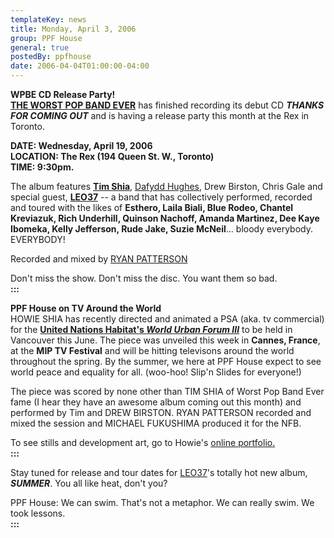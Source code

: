 ```yaml
---
templateKey: news
title: Monday, April 3, 2006
group: PPF House
general: true
postedBy: ppfhouse
date: 2006-04-04T01:00:00-04:00
---
```

**WPBE CD Release Party!**  
**[THE WORST POP BAND EVER](timshia/projects.php)** has finished recording its debut CD ***THANKS FOR COMING OUT*** and is having a release party this month at the Rex in Toronto.  
  
**DATE: Wednesday, April 19, 2006  
LOCATION: The Rex (194 Queen St. W., Toronto)  
TIME: 9:30pm.**  
  
The album features [**Tim Shia**](http://www.ppfhouse.com/timshia), [Dafydd Hughes](http://www.sideshowmedia.ca), Drew Birston, Chris Gale and special guest, [**LEO37**](http://www.ppfhouse.com/leo37) -- a band that has collectively performed, recorded and toured with the likes of **Esthero, Laila Biali, Blue Rodeo, Chantel Kreviazuk, Rich Underhill, Quinson Nachoff, Amanda Martinez, Dee Kaye Ibomeka, Kelly Jefferson, Rude Jake, Suzie McNeil**... bloody everybody. EVERYBODY!  
  
Recorded and mixed by [RYAN PATTERSON](http://www.myspace.com/ryanlpatterson)  
  
Don't miss the show. Don't miss the disc. You want them so bad.  
**:::**  
  
**PPF House on TV Around the World**  
HOWIE SHIA has recently directed and animated a PSA (aka. tv commercial) for the [**United Nations Habitat's *World Urban Forum III***](http://www.un-habitat.org) to be held in Vancouver this June. The piece was unveiled this week in **Cannes, France**, at the **MIP TV Festival** and will be hitting televisons around the world throughout the spring. By the summer, we here at PPF House expect to see world peace and equality for all. (woo-hoo! Slip'n Slides for everyone!)  
  
The piece was scored by none other than TIM SHIA of Worst Pop Band Ever fame (I hear they have an awesome album coming out this month) and performed by Tim and DREW BIRSTON. RYAN PATTERSON recorded and mixed the session and MICHAEL FUKUSHIMA produced it for the NFB.  
  
To see stills and development art, go to Howie's [online portfolio.](http://www.ppfhouse.com/art.php)  
**:::**  
  
Stay tuned for release and tour dates for [LEO37](http://www.ppfhouse.com/leo37)'s totally hot new album, ***SUMMER***. You all like heat, don't you?  
  
PPF House: We can swim. That's not a metaphor. We can really swim. We took lessons.  
**:::**